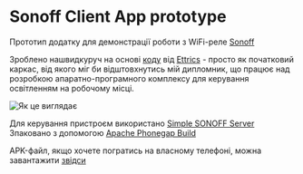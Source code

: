 # Sonoff Client App prototype
Прототип додатку для демонстрації роботи з WiFi-реле [Sonoff](http://sonoff.itead.cc/en/) 

Зроблено нашвидкуруч на основі [коду](https://codepen.io/ettrics/pen/ogRaRv) від [Ettrics](https://codepen.io/ettrics/) - просто як початковий каркас, від якого міг би відштовхнутись мій дипломник, що працює над розробкою апаратно-програмного комплексу для керування освітленням на робочому місці.

![Як це виглядає](https://raw.githubusercontent.com/liketaurus/Sonoff-client-app/master/Build/Sonoff-control.gif)

Для керування пристроєм використано [Simple SONOFF Server](https://github.com/mdopp/simple-sonoff-server)
Зпаковано з допомогою [Apache Phonegap Build](https://build.phonegap.com/)

APK-файл, якщо хочете погратись на власному телефоні, можна завантажити [звідси](https://github.com/liketaurus/Sonoff-client-app/blob/master/Build/SonoffControl-debug.apk?raw=true)
